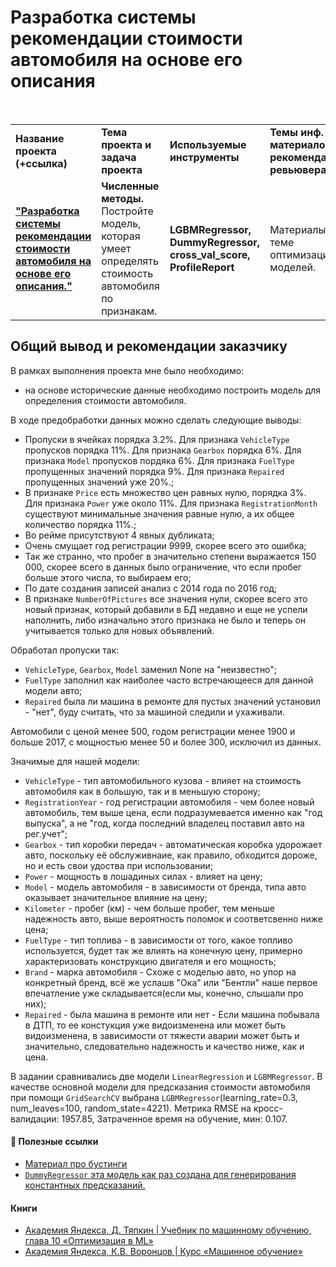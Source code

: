 # Разработка системы рекомендации стоимости автомобиля на основе его описания

<br/>
<table>
    <tr>
        <td><b>Название проекта (+ссылка)</b></td>
        <td><b>Тема проекта и задача проекта</b></td>
        <td><b>Используемые инструменты</b></td>
        <td><b>Темы инф. материалов и рекомендации ревьювера</b></td>
    </tr>
    <tr>
        <td><a href="https://github.com/DinoWithPython/ds_practicum_projects/blob/main/learning_projects/Определение%20стоимости%20автомобилей/08%20Определение%20стоимости%20автомобилей.ipynb" target="_blank"><b>"Разработка системы рекомендации стоимости автомобиля на основе его описания."</b></a></td>
        <td><b>Численные методы.</b> Постройте модель, которая умеет определять стоимость автомобиля по признакам.</td>
        <td><b>LGBMRegressor, DummyRegressor, cross_val_score, ProfileReport </b></td>
        <td>Материалы по теме оптимизации моделей.</td>
    </tr>
</table>

## Общий вывод и рекомендации заказчику
В рамках выполнения проекта мне было необходимо:
* на основе исторические данные необходимо построить модель для определения стоимости автомобиля.

В ходе предобработки данных можно сделать следующие выводы:
* Пропуски в ячейках порядка 3.2%. Для признака `VehicleType` пропусков порядка 11%. Для признака `Gearbox` порядка 6%. Для признака `Model` пропусков пордяка 6%. Для признака `FuelType` пропущенных значений порядка 9%. Для признака `Repaired` пропущенных значений уже 20%.;    
* В признаке `Price` есть множество цен равных нулю, порядка 3%. Для признака `Power` уже около 11%. Для признака `RegistrationMonth` существуют минимальные значения равные нулю, а их общее количество порядка 11%.;     
* Во рейме присутствуют 4 явных дубликата;    
* Очень смущает год регистрации 9999, скорее всего это ошибка;    
* Так же странно, что пробег в значительно степени выражается 150 000, скорее всего в данных было ограничение, что если пробег больше этого числа, то выбираем его;
* По дате создания записей анализ с 2014 года по 2016 год;
* В признаке `NumberOfPictures` все значения нули, скорее всего это новый признак, который добавили в БД недавно и еще не успели наполнить, либо изначально этого признака не было и теперь он учитывается только для новых объявлений.

Обработал пропуски так:
* `VehicleType`, `Gearbox`, `Model` заменил None на "неизвестно";
* `FuelType` заполнил как наиболее часто встречающееся для данной модели авто;
* `Repaired` была ли машина в ремонте для пустых значений установил - "нет", буду считать, что за машиной следили и ухаживали.

Автомобили с ценой менее 500, годом регистрации менее 1900 и больше 2017, с мощностью менее 50 и более 300, исключил из данных.

Значимые для нашей модели:
* `VehicleType` - тип автомобильного кузова - влияет на стоимость автомобиля как в большую, так и в меньшую сторону;
* `RegistrationYear` - год регистрации автомобиля - чем более новый автомобиль, тем выше цена, если подразумевается именно как "год выпуска", а не "год, когда последний владелец поставил авто на рег.учет";
* `Gearbox` - тип коробки передач - автоматическая коробка удорожает авто, поскольку её обслуживнаие, как правило, обходится дороже, но и есть свои удоства при использовании;
* `Power` - мощность в лошадиных силах - влияет на цену;
* `Model` - модель автомобиля - в зависимости от бренда, типа авто оказывает значительное влияние на цену;
* `Kilometer` - пробег (км) - чем больше пробег, тем меньше надежность авто, выше вероятность поломок и соответсвенно ниже цена;
* `FuelType` - тип топлива - в зависимости от того, какое топливо используется, будет так же влиять на конечную цену, примерно характеризовать конструкцию двигателя и его мощность;
* `Brand` - марка автомобиля - Схоже с моделью авто, но упор на конкретный бренд, всё же услашв "Ока" или "Бентли" наше первое впечатление уже складывается(если мы, конечно, слышали про них);
* `Repaired` - была машина в ремонте или нет - Если машина побывала в ДТП, то ее констукция уже видоизменена или может быть видоизменена, в зависимости от тяжести аварии может быть и значительно, следовательно надежность и качество ниже, как и цена.


В задании сравнивались две модели `LinearRegression` и `LGBMRegressor`. В качестве основной модели для предсказания стоимости автомобиля при помощи `GridSearchCV` выбрана `LGBMRegressor`(learning_rate=0.3, num_leaves=100, random_state=4221). Метрика RMSE на кросс-валидации: 1957.85, Затраченное время на обучение, мин: 0.107. 

#### 📖 **Полезные ссылки**

* [Материал про бустинги](https://habr.com/ru/companies/ods/articles/327250/)
* [`DummyRegressor` эта модель как раз создана для генерирования константных предсказаний.](https://scikit-learn.org/stable/modules/generated/sklearn.dummy.DummyRegressor.html)

#### Книги
* [Академия Яндекса, Д. Тяпкин | Учебник по машинному обучению, глава 10 «Оптимизация в ML»](https://academy.yandex.ru/handbook/ml/article/optimizaciya-v-ml)
* [Академия Яндекса, К.В. Воронцов | Курс «Машинное обучение»](https://www.youtube.com/playlist?list=PLww5O9qI8iPP-mZf8mCMff3eMWFBHr0m1)
